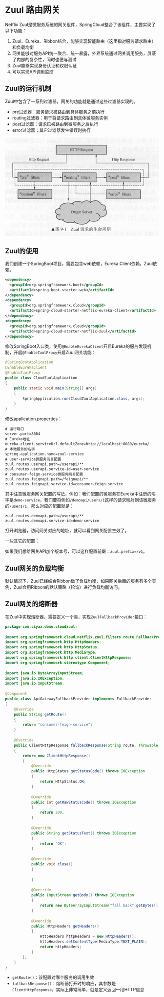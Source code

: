 # Zuul 路由网关

Netflix Zuul是微服务系统的网关组件，SpringCloud整合了该组件，主要实现了以下功能：

1. Zuul、Eureka、Ribbon结合，能够实现智能路由（这里指对服务请求路由）和负载均衡
2. 网关能够对服务API统一聚合、统一暴露，外界系统通过网关调用服务，屏蔽了内部的复杂性，同时也便与测试
3. Zuul能够实现身份认证和权限认证
4. 可以实现API调用监控

## Zuul的运行机制

Zuul中包含了一系列过滤器，网关的功能就是通过这些过滤器实现的。

* pre过滤器：服务请求被路由到具体服务之前执行
* routing过滤器：用于将请求路由到具体微服务实例
* post过滤器：请求已被路由到微服务之后执行
* error过滤器：其它过滤器发生错误时执行

![](res/1.png)

## Zuul的使用

我们创建一个SpringBoot项目，需要包含web依赖，Eureka Client依赖，Zuul依赖。

```xml
<dependency>
  <groupId>org.springframework.boot</groupId>
  <artifactId>spring-boot-starter-web</artifactId>
</dependency>
<dependency>
  <groupId>org.springframework.cloud</groupId>
  <artifactId>spring-cloud-starter-netflix-eureka-client</artifactId>
</dependency>
<dependency>
  <groupId>org.springframework.cloud</groupId>
  <artifactId>spring-cloud-starter-netflix-zuul</artifactId>
</dependency>
```

修改SpringBoot入口类，使用`@EnableEurekaClient`开启Eureka的服务发现机制，开启`@EnableZuulProxy`开启Zuul网关功能：
```java
@SpringBootApplication
@EnableEurekaClient
@EnableZuulProxy
public class CloudZuulApplication
{
	public static void main(String[] args)
	{
		SpringApplication.run(CloudZuulApplication.class, args);
	}
}
```

修改application.properties：
```
# 运行端口
server.port=8084
# Eureka地址
eureka.client.serviceUrl.defaultZone=http://localhost:8080/eureka/
# 本微服务的名字
spring.application.name=zuul-service
# user-service微服务网关配置
zuul.routes.userapi.path=/userapi/**
zuul.routes.userapi.service-id=user-service
# consumer-feign-service微服务网关配置
zuul.routes.feignapi.path=/feignapi/**
zuul.routes.feignapi.service-id=consumer-feign-service
```

其中注意微服务网关配置的写法，例如：我们配置的微服务在Eureka中注册的名字是`demo-service`，我们要将例如`/demoapi/users/1`这样的请求映射到该微服务的`/users/1`，那么对应的配置就是：

```
zuul.routes.demoapi.path=/userapi/**
zuul.routes.demoapi.service-id=demo-service
```

打开浏览器，访问网关对应的地址，就可以看到网关配置生效了。

一些其它的配置：

如果我们想给网关API加个版本号，可以这样配置前缀：`zuul.prefix=/v1`。

## Zuul网关的负载均衡

默认情况下，Zuul已经结合Ribbon做了负载均衡，如果网关后面的服务有多个实例，Zuul会用Ribbon的默认策略（轮询）进行负载均衡访问。

## Zuul网关的熔断器

在Zuul中实现熔断器，需要定义一个类，实现`ZuulFallbackProvider`接口：
```java
package com.ciyaz.demo.cloudzuul;

import org.springframework.cloud.netflix.zuul.filters.route.FallbackProvider;
import org.springframework.http.HttpHeaders;
import org.springframework.http.HttpStatus;
import org.springframework.http.MediaType;
import org.springframework.http.client.ClientHttpResponse;
import org.springframework.stereotype.Component;

import java.io.ByteArrayInputStream;
import java.io.IOException;
import java.io.InputStream;

@Component
public class ApiGatewayFallbackProvider implements FallbackProvider
{
	@Override
	public String getRoute()
	{
		return "consumer-feign-service";
	}

	@Override
	public ClientHttpResponse fallbackResponse(String route, Throwable cause)
	{
		return new ClientHttpResponse()
		{
			@Override
			public HttpStatus getStatusCode() throws IOException
			{
				return HttpStatus.OK;
			}

			@Override
			public int getRawStatusCode() throws IOException
			{
				return 200;
			}

			@Override
			public String getStatusText() throws IOException
			{
				return "OK";
			}

			@Override
			public void close()
			{

			}

			@Override
			public InputStream getBody() throws IOException
			{
				return new ByteArrayInputStream("fall back".getBytes());
			}

			@Override
			public HttpHeaders getHeaders()
			{
				HttpHeaders httpHeaders = new HttpHeaders();
				httpHeaders.setContentType(MediaType.TEXT_PLAIN);
				return httpHeaders;
			}
		};
	}
}
```

* `getRoute()`：该配置对哪个服务的调用生效
* `fallbackResponse()`：熔断器打开时的响应，其参数是`ClientHttpResponse`，实际上非常简单，就是定义返回一段HTTP信息
